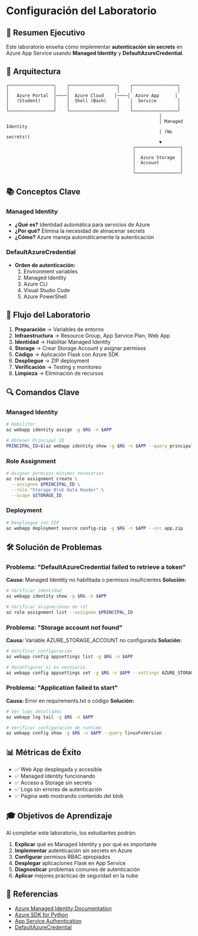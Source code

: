 # Configuración del Laboratorio

## 🎯 Resumen Ejecutivo

Este laboratorio enseña cómo implementar **autenticación sin secrets** en Azure App Service usando **Managed Identity** y **DefaultAzureCredential**.

## 🔧 Arquitectura

```
┌─────────────────┐    ┌──────────────────┐    ┌─────────────────┐
│                 │    │                  │    │                 │
│   Azure Portal  │────│  Azure Cloud    │────│  Azure App      │
│   (Student)     │    │  Shell (Bash)    │    │  Service        │
│                 │    │                  │    │                 │
└─────────────────┘    └──────────────────┘    └─────────────────┘
                                                          │
                                                          │ Managed Identity
                                                          │ (No secrets!)
                                                          ▼
                                                ┌─────────────────┐
                                                │                 │
                                                │  Azure Storage  │
                                                │  Account        │
                                                │                 │
                                                └─────────────────┘
```

## 📚 Conceptos Clave

### Managed Identity

- **¿Qué es?** Identidad automática para servicios de Azure
- **¿Por qué?** Elimina la necesidad de almacenar secrets
- **¿Cómo?** Azure maneja automáticamente la autenticación

### DefaultAzureCredential

- **Orden de autenticación:**
  1. Environment variables
  2. Managed Identity
  3. Azure CLI
  4. Visual Studio Code
  5. Azure PowerShell

## 🚀 Flujo del Laboratorio

1. **Preparación** → Variables de entorno
2. **Infraestructura** → Resource Group, App Service Plan, Web App
3. **Identidad** → Habilitar Managed Identity
4. **Storage** → Crear Storage Account y asignar permisos
5. **Código** → Aplicación Flask con Azure SDK
6. **Despliegue** → ZIP deployment
7. **Verificación** → Testing y monitoreo
8. **Limpieza** → Eliminación de recursos

## 🔍 Comandos Clave

### Managed Identity

```bash
# Habilitar
az webapp identity assign -g $RG -n $APP

# Obtener Principal ID
PRINCIPAL_ID=$(az webapp identity show -g $RG -n $APP --query principalId -o tsv)
```

### Role Assignment

```bash
# Asignar permisos mínimos necesarios
az role assignment create \
  --assignee $PRINCIPAL_ID \
  --role "Storage Blob Data Reader" \
  --scope $STORAGE_ID
```

### Deployment

```bash
# Despliegue con ZIP
az webapp deployment source config-zip -g $RG -n $APP --src app.zip
```

## 🛠️ Solución de Problemas

### Problema: "DefaultAzureCredential failed to retrieve a token"

**Causa:** Managed Identity no habilitada o permisos insuficientes
**Solución:**

```bash
# Verificar identidad
az webapp identity show -g $RG -n $APP

# Verificar asignaciones de rol
az role assignment list --assignee $PRINCIPAL_ID
```

### Problema: "Storage account not found"

**Causa:** Variable AZURE_STORAGE_ACCOUNT no configurada
**Solución:**

```bash
# Verificar configuración
az webapp config appsettings list -g $RG -n $APP

# Reconfigurar si es necesario
az webapp config appsettings set -g $RG -n $APP --settings AZURE_STORAGE_ACCOUNT=$SA
```

### Problema: "Application failed to start"

**Causa:** Error en requirements.txt o código
**Solución:**

```bash
# Ver logs detallados
az webapp log tail -g $RG -n $APP

# Verificar configuración de runtime
az webapp config show -g $RG -n $APP --query linuxFxVersion
```

## 📊 Métricas de Éxito

- ✅ Web App desplegada y accesible
- ✅ Managed Identity funcionando
- ✅ Acceso a Storage sin secrets
- ✅ Logs sin errores de autenticación
- ✅ Página web mostrando contenido del blob

## 🎓 Objetivos de Aprendizaje

Al completar este laboratorio, los estudiantes podrán:

1. **Explicar** qué es Managed Identity y por qué es importante
2. **Implementar** autenticación sin secrets en Azure
3. **Configurar** permisos RBAC apropiados
4. **Desplegar** aplicaciones Flask en App Service
5. **Diagnosticar** problemas comunes de autenticación
6. **Aplicar** mejores prácticas de seguridad en la nube

## 🔗 Referencias

- [Azure Managed Identity Documentation](https://docs.microsoft.com/azure/active-directory/managed-identities-azure-resources/)
- [Azure SDK for Python](https://github.com/Azure/azure-sdk-for-python)
- [App Service Authentication](https://docs.microsoft.com/azure/app-service/overview-authentication-authorization)
- [DefaultAzureCredential](https://docs.microsoft.com/python/api/azure-identity/azure.identity.defaultazurecredential)
